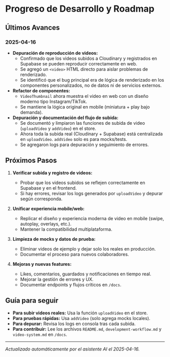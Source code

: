 # Progreso de Desarrollo y Roadmap

## Últimos Avances

### 2025-04-16
- **Depuración de reproducción de videos:**
  - Confirmado que los videos subidos a Cloudinary y registrados en Supabase se pueden reproducir correctamente en web.
  - Se agregó un `<video>` HTML directo para aislar problemas de renderizado.
  - Se identificó que el bug principal era de lógica de renderizado en los componentes personalizados, no de datos ni de servicios externos.
- **Refactor de componentes:**
  - `VideoThumbnail` ahora muestra el video en web con un diseño moderno tipo Instagram/TikTok.
  - Se mantiene la lógica original en mobile (miniatura + play bajo demanda).
- **Depuración y documentación del flujo de subida:**
  - Se documentó y limpiaron las funciones de subida de video (`uploadVideo` y `addVideo`) en el store.
  - Ahora toda la subida real (Cloudinary + Supabase) está centralizada en `uploadVideo`. `addVideo` solo es para mocks/tests.
  - Se agregaron logs para depuración y seguimiento de errores.

## Próximos Pasos

1. **Verificar subida y registro de videos:**
   - Probar que los videos subidos se reflejen correctamente en Supabase y en el frontend.
   - Si hay errores, revisar los logs generados por `uploadVideo` y depurar según corresponda.

2. **Unificar experiencia mobile/web:**
   - Replicar el diseño y experiencia moderna de video en mobile (swipe, autoplay, overlays, etc.).
   - Mantener la compatibilidad multiplataforma.

3. **Limpieza de mocks y datos de prueba:**
   - Eliminar videos de ejemplo y dejar solo los reales en producción.
   - Documentar el proceso para nuevos colaboradores.

4. **Mejoras y nuevas features:**
   - Likes, comentarios, guardados y notificaciones en tiempo real.
   - Mejorar la gestión de errores y UX.
   - Documentar endpoints y flujos críticos en `/docs`.

## Guía para seguir

- **Para subir videos reales:** Usa la función `uploadVideo` en el store.
- **Para pruebas rápidas:** Usa `addVideo` (solo agrega mocks locales).
- **Para depurar:** Revisa los logs en consola tras cada subida.
- **Para contribuir:** Lee los archivos `README.md`, `development-workflow.md` y `video-system.md` en `/docs`.

---

_Actualizado automáticamente por el asistente AI el 2025-04-16._
